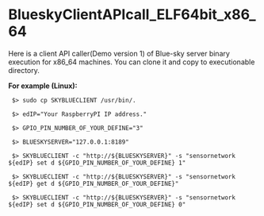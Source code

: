 BlueskyClientAPIcall_ELF64bit_x86_64
====================================
 Here is a client API caller(Demo version 1) of Blue-sky server binary execution for x86_64 machines. You can clone it and copy to executionable directory. 

 **For example (Linux):**

  ```shell 
   $> sudo cp SKYBLUECLIENT /usr/bin/.

   $> edIP="Your RaspberryPI IP address."

   $> GPIO_PIN_NUMBER_OF_YOUR_DEFINE="3"

   $> BLUESKYSERVER="127.0.0.1:8189"

   $> SKYBLUECLIENT -c "http://${BLUESKYSERVER}" -s "sensornetwork ${edIP} set d ${GPIO_PIN_NUMBER_OF_YOUR_DEFINE} 1"

   $> SKYBLUECLIENT -c "http://${BLUESKYSERVER}" -s "sensornetwork ${edIP} get d ${GPIO_PIN_NUMBER_OF_YOUR_DEFINE}"

   $> SKYBLUECLIENT -c "http://${BLUESKYSERVER}" -s "sensornetwork ${edIP} set d ${GPIO_PIN_NUMBER_OF_YOUR_DEFINE} 0"
  
  ```
